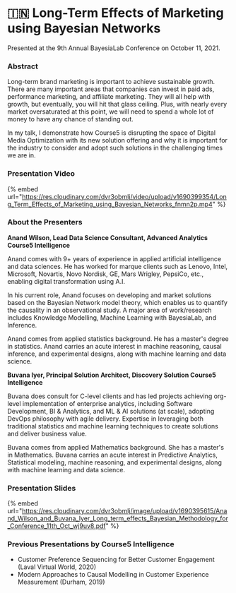 # 🇮🇳 Long-Term Effects of Marketing using Bayesian Networks

Presented at the 9th Annual BayesiaLab Conference on October 11, 2021.

### Abstract

Long-term brand marketing is important to achieve sustainable growth. There are many important areas that companies can invest in paid ads, performance marketing, and affiliate marketing. They will all help with growth, but eventually, you will hit that glass ceiling. Plus, with nearly every market oversaturated at this point, we will need to spend a whole lot of money to have any chance of standing out.

In my talk, I demonstrate how Course5 is disrupting the space of Digital Media Optimization with its new solution offering and why it is important for the industry to consider and adopt such solutions in the challenging times we are in.

### Presentation Video

{% embed url="https://res.cloudinary.com/dvr3obmlj/video/upload/v1690399354/Long_Term_Effects_of_Marketing_using_Bayesian_Networks_fnmn2p.mp4" %}

### About the Presenters

**Anand Wilson, Lead Data Science Consultant, Advanced Analytics Course5 Intelligence**

Anand comes with 9+ years of experience in applied artificial intelligence and data sciences. He has worked for marque clients such as Lenovo, Intel, Microsoft, Novartis, Novo Nordisk, GE, Mars Wrigley, PepsiCo, etc., enabling digital transformation using A.I.

In his current role, Anand focuses on developing and market solutions based on the Bayesian Network model theory, which enables us to quantify the causality in an observational study. A major area of work/research includes Knowledge Modelling, Machine Learning with BayesiaLab, and Inference.

Anand comes from applied statistics background. He has a master's degree in statistics. Anand carries an acute interest in machine reasoning, causal inference, and experimental designs, along with machine learning and data science.

**Buvana Iyer, Principal Solution Architect, Discovery Solution Course5 Intelligence**

Buvana does consult for C-level clients and has led projects achieving org-level implementation of enterprise analytics, including Software Development, BI & Analytics, and ML & AI solutions (at scale), adopting DevOps philosophy with agile delivery. Expertise in leveraging both traditional statistics and machine learning techniques to create solutions and deliver business value.

Buvana comes from applied Mathematics background. She has a master's in Mathematics. Buvana carries an acute interest in Predictive Analytics, Statistical modeling, machine reasoning, and experimental designs, along with machine learning and data science.

### Presentation Slides

{% embed url="https://res.cloudinary.com/dvr3obmlj/image/upload/v1690395615/Anand_Wilson_and_Buvana_Iyer_Long_term_effects_Bayesian_Methodology_for_Conference_11th_Oct_wj9uv8.pdf" %}

### Previous Presentations by Course5 Intelligence

* Customer Preference Sequencing for Better Customer Engagement (Laval Virtual World, 2020)
* Modern Approaches to Causal Modelling in Customer Experience Measurement (Durham, 2019)
